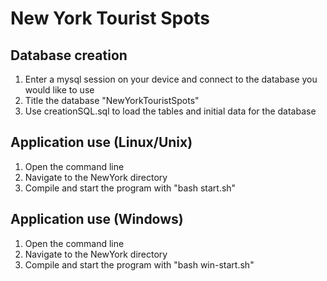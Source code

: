 # New York Tourist Spots

## Database creation

1. Enter a mysql session on your device and connect to the database you would like to use
2. Title the database "NewYorkTouristSpots"
3. Use creationSQL.sql to load the tables and initial data for the database

## Application use (Linux/Unix)

1. Open the command line
2. Navigate to the NewYork directory
3. Compile and start the program with "bash start.sh"

## Application use (Windows)

1. Open the command line
2. Navigate to the NewYork directory
3. Compile and start the program with "bash win-start.sh"
